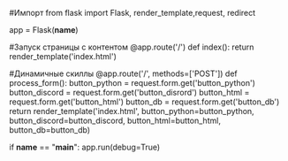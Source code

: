 #Импорт
from flask import Flask, render_template,request, redirect



app = Flask(__name__)

#Запуск страницы с контентом
@app.route('/')
def index():
    return render_template('index.html')


#Динамичные скиллы
@app.route('/', methods=['POST'])
def process_form():
    button_python = request.form.get('button_python')
    button_discord = request.form.get('button_disrord')
    button_html = request.form.get('button_html')
    button_db = request.form.get('button_db')
    return render_template('index.html',
                            button_python=button_python,
                            button_discord=button_discord,
                            button_html=button_html,
                            button_db=button_db)


if __name__ == "__main__":
    app.run(debug=True)
